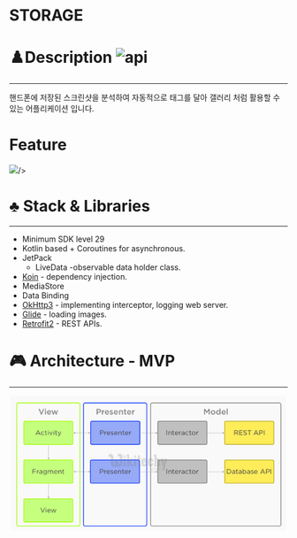 # STORAGE




# ♟️Description <img alt="api" src="https://img.shields.io/badge/API-29%2B-green?logo=android"/>

---

핸드폰에 저장된 스크린샷을 분석하여 자동적으로 태그를 달아 갤러리 처럼 활용할 수 있는 어플리케이션 입니다.

# Feature
<img src="https://user-images.githubusercontent.com/45057493/103974271-dc7bdc00-51b4-11eb-8608-3ce65d9c19be.gif" width="50%">/>

# ♣️ Stack & Libraries

---

- Minimum SDK level 29
- Kotlin based + Coroutines for asynchronous.
- JetPack
    - LiveData -observable data holder class.
- [Koin](https://github.com/InsertKoinIO/koin) - dependency injection.
- MediaStore
- Data Binding
- [OkHttp3](https://github.com/square/okhttp) - implementing interceptor, logging web server.
- [Glide](https://github.com/bumptech/glide) - loading images.
- [Retrofit2](https://github.com/square/retrofit) - REST APIs.

# 🎮 Architecture - MVP

---
![STORAGE%20f3c947e0797e40d09c6014b2f28381ec/mvp.png](STORAGE%20f3c947e0797e40d09c6014b2f28381ec/mvp.png)
